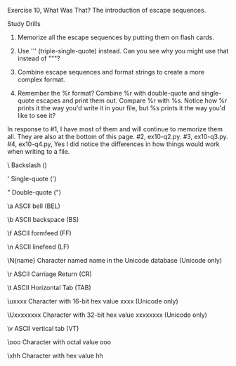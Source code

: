 Exercise 10, What Was That? The introduction of escape sequences.

Study Drills

1.	Memorize all the escape sequences by putting them on flash cards.

2.	Use ''' (triple-single-quote) instead. Can you see why you might use that instead of """?

3.	Combine escape sequences and format strings to create a more complex format.

4.	Remember the %r format? Combine %r with double-quote and single-quote escapes and print them out. Compare %r with %s. Notice how %r prints it the way you'd write it in your file, but %s prints it the way you'd like to see it?

In response to #1, I have most of them and will continue to memorize them all. They are also at the bottom of this page. #2, ex10-q2.py. #3, ex10-q3.py. #4, ex10-q4.py, Yes I did notice the differences in how things would work when writing to a file.

\\ 	Backslash ()

\' 	Single-quote (')

\" 	Double-quote (")

\a 	ASCII bell (BEL)

\b 	ASCII backspace (BS)

\f 	ASCII formfeed (FF)

\n 	ASCII linefeed (LF)

\N{name} 	Character named name in the Unicode database (Unicode only)

\r ASCII 	Carriage Return (CR)

\t ASCII 	Horizontal Tab (TAB)

\uxxxx 	Character with 16-bit hex value xxxx (Unicode only)

\Uxxxxxxxx 	Character with 32-bit hex value xxxxxxxx (Unicode only)

\v 	ASCII vertical tab (VT)

\ooo 	Character with octal value ooo

\xhh 	Character with hex value hh 

